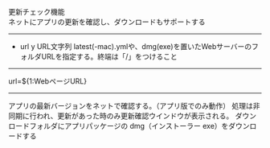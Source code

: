 更新チェック機能  
ネットにアプリの更新を確認し、ダウンロードもサポートする

***
- url	y		URL文字列	latest(-mac).ymlや、dmg(exe)を置いたWebサーバーのフォルダURLを指定する。終端は「/」をつけること

***
url=${1:WebページURL}

***
アプリの最新バージョンをネットで確認する。（アプリ版でのみ動作）
処理は非同期に行われ、更新があった時のみ更新確認ウインドウが表示される。
ダウンロードフォルダにアプリパッケージの dmg（インストーラー exe）をダウンロードする
